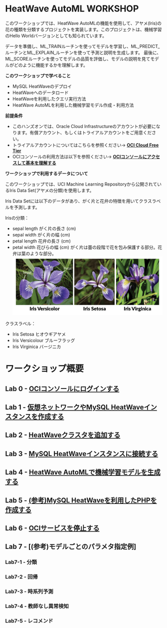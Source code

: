# HeatWave AutoML WORKSHOP

このワークショップでは、HeatWave AutoMLの機能を使用して、アヤメ(Iris)の花の種類を分類するプロジェクトを実装します。このプロジェクトは、機械学習のHello Worldバージョンとしても知られています。

データを準備し、ML_TRAINルーチンを使ってモデルを学習し、ML_PREDICT_ルーチンとML_EXPLAIN_ルーチンを使って予測と説明を生成します。
最後に、ML_SCOREルーチンを使ってモデルの品質を評価し、モデルの説明を見てモデルがどのように機能するかを理解します。

**このワークショップで学べること**
-	MySQL HeatWaveのデプロイ
-	HeatWaveへのデータロード
-	HeatWaveを利用したクエリ実行方法
-	HeatWave AutoMLを利用した機械学習モデル作成・利用方法


**前提条件**
-  このハンズオンでは、Oracle Cloud Infrastructureのアカウントが必要になります。有償アカウント、もしくはトライアルアカウントをご用意ください。
-  トライアルアカウントについてはこちらを参照ください-> **[OCI Cloud Free Tier](https://www.oracle.com/jp/cloud/free/)**
-  OCIコンソールの利用方法は以下を参照ください-> **[OCIコンソールにアクセスして基本を理解する](https://oracle-japan.github.io/ocitutorials/beginners/getting-started/)**

**ワークショップで利用するデータについて**

このワークショップでは、UCI Machine Learning Repositoryから公開されているIris Data Set(アヤメの分類)を使用します。

Iris Data Setには以下のデータがあり、がく片と花弁の特徴を用いてクラスラベルを予測します。

Irisの分類：
-  sepal length がく片の長さ (cm)
-  sepal width  がく片の幅 (cm)
-  petal length 花弁の長さ (cm)
-  petal width  花びらの幅 (cm)
がく片は蕾の段階で花を包み保護する部分。花弁は葉のような部分。
![Iris画像](./iris-flowers.png)

クラスラベル：
-  Iris Setosa      ヒオウギアヤメ
-  Iris Versicolour ブルーフラッグ
-  Iris Virginica   バージニカ



# ワークショップ概要

## Lab 0 - [OCIコンソールにログインする](./lab0/readme.md)

## Lab 1 - [仮想ネットワークやMySQL HeatWaveインスタンスを作成する](./lab1/readme.md)

## Lab 2 - [HeatWaveクラスタを追加する](./lab2/readme.md)

## Lab 3 - [MySQL HeatWaveインスタンスに接続する](./lab3/readme.md)

## Lab 4 - [HeatWave AutoMLで機械学習モデルを生成する](./lab4/readme.md)

## Lab 5 - [(参考)MySQL HeatWaveを利用したPHPを作成する](./lab5/readme.md)

## Lab 6 - [OCIサービスを停止する](./lab6/readme.md)

## Lab 7 - [(参考)モデルごとのパラメタ指定例]
### Lab7-1 - 分類
### Lab7-2 - 回帰
### Lab7-3 - 時系列予測
### Lab7-4 - 教師なし異常検知
### Lab7-5 - レコメンド

